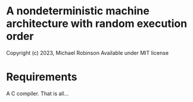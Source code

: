 # A nondeterministic machine architecture with random execution order

Copyright (c) 2023, Michael Robinson
Available under MIT license

# Requirements

A C compiler.  That is all...
